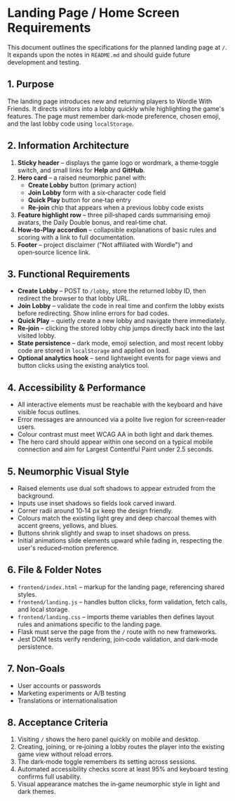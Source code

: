 # Landing Page / Home Screen Requirements

This document outlines the specifications for the planned landing page at `/`. It expands upon the notes in `README.md` and should guide future development and testing.

## 1. Purpose

The landing page introduces new and returning players to Wordle With Friends. It directs visitors into a lobby quickly while highlighting the game's features. The page must remember dark‑mode preference, chosen emoji, and the last lobby code using `localStorage`.

## 2. Information Architecture

1. **Sticky header** – displays the game logo or wordmark, a theme‑toggle switch, and small links for **Help** and **GitHub**.
2. **Hero card** – a raised neumorphic panel with:
   - **Create Lobby** button (primary action)
   - **Join Lobby** form with a six‑character code field
   - **Quick Play** button for one‑tap entry
   - **Re‑join** chip that appears when a previous lobby code exists
3. **Feature highlight row** – three pill‑shaped cards summarising emoji avatars, the Daily Double bonus, and real‑time chat.
4. **How‑to‑Play accordion** – collapsible explanations of basic rules and scoring with a link to full documentation.
5. **Footer** – project disclaimer ("Not affiliated with Wordle") and open‑source licence link.

## 3. Functional Requirements

- **Create Lobby** – POST to `/lobby`, store the returned lobby ID, then redirect the browser to that lobby URL.
- **Join Lobby** – validate the code in real time and confirm the lobby exists before redirecting. Show inline errors for bad codes.
- **Quick Play** – quietly create a new lobby and navigate there immediately.
- **Re‑join** – clicking the stored lobby chip jumps directly back into the last visited lobby.
- **State persistence** – dark mode, emoji selection, and most recent lobby code are stored in `localStorage` and applied on load.
- **Optional analytics hook** – send lightweight events for page views and button clicks using the existing analytics tool.

## 4. Accessibility & Performance

- All interactive elements must be reachable with the keyboard and have visible focus outlines.
- Error messages are announced via a polite live region for screen‑reader users.
- Colour contrast must meet WCAG AA in both light and dark themes.
- The hero card should appear within one second on a typical mobile connection and aim for Largest Contentful Paint under 2.5 seconds.

## 5. Neumorphic Visual Style

- Raised elements use dual soft shadows to appear extruded from the background.
- Inputs use inset shadows so fields look carved inward.
- Corner radii around 10‑14 px keep the design friendly.
- Colours match the existing light grey and deep charcoal themes with accent greens, yellows, and blues.
- Buttons shrink slightly and swap to inset shadows on press.
- Initial animations slide elements upward while fading in, respecting the user's reduced‑motion preference.

## 6. File & Folder Notes

- `frontend/index.html` – markup for the landing page, referencing shared styles.
- `frontend/landing.js` – handles button clicks, form validation, fetch calls, and local storage.
- `frontend/landing.css` – imports theme variables then defines layout rules and animations specific to the landing page.
- Flask must serve the page from the `/` route with no new frameworks.
- Jest DOM tests verify rendering, join‑code validation, and dark‑mode persistence.

## 7. Non‑Goals

- User accounts or passwords
- Marketing experiments or A/B testing
- Translations or internationalisation

## 8. Acceptance Criteria

1. Visiting `/` shows the hero panel quickly on mobile and desktop.
2. Creating, joining, or re‑joining a lobby routes the player into the existing game view without reload errors.
3. The dark‑mode toggle remembers its setting across sessions.
4. Automated accessibility checks score at least 95% and keyboard testing confirms full usability.
5. Visual appearance matches the in‑game neumorphic style in light and dark themes.

